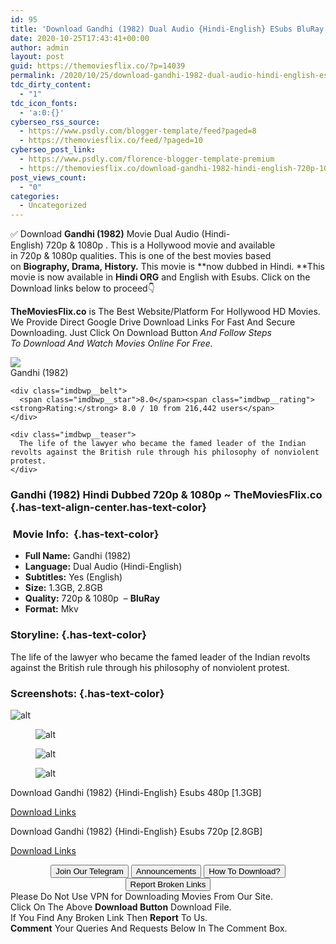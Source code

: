 ```yaml
---
id: 95
title: 'Download Gandhi (1982) Dual Audio {Hindi-English} ESubs BluRay 720p [1.3GB] || 1080p [2.8GB]'
date: 2020-10-25T17:43:41+00:00
author: admin
layout: post
guid: https://themoviesflix.co/?p=14039
permalink: /2020/10/25/download-gandhi-1982-dual-audio-hindi-english-esubs-bluray-720p-1-3gb-1080p-2-8gb/
tdc_dirty_content:
  - "1"
tdc_icon_fonts:
  - 'a:0:{}'
cyberseo_rss_source:
  - https://www.psdly.com/blogger-template/feed?paged=8
  - https://themoviesflix.co/feed/?paged=10
cyberseo_post_link:
  - https://www.psdly.com/florence-blogger-template-premium
  - https://themoviesflix.co/download-gandhi-1982-hindi-english-720p-1080p/
post_views_count:
  - "0"
categories:
  - Uncategorized
---
```

✅ Download&nbsp;**Gandhi (1982)**&nbsp;Movie&nbsp;Dual Audio (Hindi-English)&nbsp;720p&nbsp;&&nbsp;1080p&nbsp;. This is a Hollywood movie and available in&nbsp;720p&nbsp;&&nbsp;1080p&nbsp;qualities. This is one of the best movies based on&nbsp;**Biography,&nbsp;Drama,&nbsp;History.**&nbsp;This movie is&nbsp;**now dubbed in&nbsp;Hindi.&nbsp;**This movie is now available in&nbsp;**Hindi ORG**&nbsp;and English with Esubs.&nbsp;Click on the Download links below to proceed👇

**TheMoviesFlix.co**&nbsp;is The Best Website/Platform For Hollywood HD Movies. We Provide Direct Google Drive Download Links For Fast And Secure Downloading. Just Click On Download Button&nbsp;_And Follow Steps To&nbsp;Download And Watch Movies Online For Free._

<div class="imdbwp imdbwp--movie dark">
  <div class="imdbwp__thumb">
    <a class="imdbwp__link" target="_blank" title="Gandhi" href="https://www.imdb.com/title/tt0083987/" rel="nofollow noopener noreferrer"><img class="imdbwp__img" src="https://m.media-amazon.com/images/M/MV5BMzJiZDRmOWUtYjE2MS00Mjc1LTg1ZDYtNTQxYWJkZTg1OTM4XkEyXkFqcGdeQXVyNjUwNzk3NDc@._V1_SX300.jpg" /></a>
  </div>
  
  <div class="imdbwp__content">
    <div class="imdbwp__header">
      <span class="imdbwp__title">Gandhi</span> (1982)
    </div>
    
    <div class="imdbwp__belt">
      <span class="imdbwp__star">8.0</span><span class="imdbwp__rating"><strong>Rating:</strong> 8.0 / 10 from 216,442 users</span>
    </div>
    
    <div class="imdbwp__teaser">
      The life of the lawyer who became the famed leader of the Indian revolts against the British rule through his philosophy of nonviolent protest.
    </div>
  </div>
</div>

### Gandhi (1982) Hindi Dubbed 720p & 1080p ~ TheMoviesFlix.co {.has-text-align-center.has-text-color}

### &nbsp;Movie Info:&nbsp; {.has-text-color}

  * **Full Name:**&nbsp;Gandhi (1982)
  * **Language:**&nbsp;Dual Audio (Hindi-English)
  * **Subtitles:**&nbsp;Yes (English)
  * **Size:**&nbsp;1.3GB, 2.8GB
  * **Quality:**&nbsp;720p & 1080p&nbsp; –&nbsp;**BluRay**
  * **Format:**&nbsp;Mkv

### Storyline: {.has-text-color}

The life of the lawyer who became the famed leader of the Indian revolts against the British rule through his philosophy of nonviolent protest.

### Screenshots: {.has-text-color}<figure class="wp-block-image">

![alt](https://extraimage.com/images/2020/10/23/vlcsnap-2020-10-23-06h49m34s703.png) </figure> <figure class="wp-block-image">![alt](https://extraimage.com/images/2020/10/23/vlcsnap-2020-10-23-06h49m50s055.png)</figure> <figure class="wp-block-image">![alt](https://extraimage.com/images/2020/10/23/vlcsnap-2020-10-23-06h49m55s739.png)</figure> <figure class="wp-block-image">![alt](https://extraimage.com/images/2020/10/23/vlcsnap-2020-10-23-06h50m29s554.png)</figure> 

<p class="has-text-align-center has-text-color has-medium-font-size">
  Download Gandhi (1982) {Hindi-English} Esubs 480p [1.3GB]
</p>

<span class="mb-center maxbutton-3-center"><span class="maxbutton-3-container mb-container"><a class="maxbutton-3 maxbutton maxbutton-post-button" target="_blank" rel="nofollow noopener noreferrer" href="https://coinquint.com/a16220/"><span class="mb-text">Download Links</span></a></span></span>

<p class="has-text-align-center has-text-color has-medium-font-size">
  Download Gandhi (1982) {Hindi-English} Esubs 720p [2.8GB]
</p>

<span class="mb-center maxbutton-3-center"><span class="maxbutton-3-container mb-container"><a class="maxbutton-3 maxbutton maxbutton-post-button" target="_blank" rel="nofollow noopener noreferrer" href="https://coinquint.com/a16222/"><span class="mb-text">Download Links</span></a></span></span>

<center>
</center>

<center>
  <a href="https://t.me/themoviesflixcom" target="_blank" data-wpel-link="external" rel="nofollow external noopener noreferrer"><button class="button button5">Join Our Telegram</button></a> <a href="https://themoviesflix.co/download-gandhi-1982-hindi-english-720p-1080p/#" target="_blank" data-wpel-link="external" rel="nofollow external noopener noreferrer"><button class="button button5">Announcements</button></a> <a href="https://themoviesflix.com/how-to-download/" target="_blank" data-wpel-link="external" rel="nofollow external noopener noreferrer"><button class="button button5">How To Download?</button></a> <a href="https://themoviesflix.co/download-gandhi-1982-hindi-english-720p-1080p/#" target="_blank" data-wpel-link="external" rel="nofollow external noopener noreferrer"><button class="button button5">Report Broken Links</button></a>
</center>

<div class="alert alert-danger">
  Please Do Not Use VPN for Downloading Movies From Our Site.
</div>

<div class="alert alert-success">
  Click On The Above <strong>Download Button</strong> Download File.
</div>

<div class="alert alert-warning">
  If You Find Any Broken Link Then <strong>Report</strong> To Us.
</div>

<div class="alert alert-info">
  <strong>Comment</strong> Your Queries And Requests Below In The Comment Box.
</div>